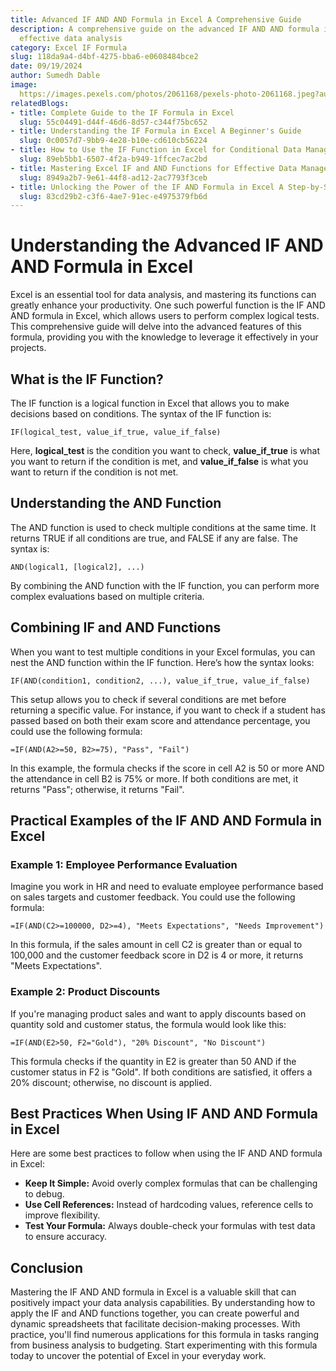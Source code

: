 ```yaml
---
title: Advanced IF AND AND Formula in Excel A Comprehensive Guide
description: A comprehensive guide on the advanced IF AND AND formula in Excel for
  effective data analysis
category: Excel IF Formula
slug: 118da9a4-d4bf-4275-bba6-e0608484bce2
date: 09/19/2024
author: Sumedh Dable
image: 
  https://images.pexels.com/photos/2061168/pexels-photo-2061168.jpeg?auto=compress&cs=tinysrgb&w=600
relatedBlogs:
- title: Complete Guide to the IF Formula in Excel
  slug: 55c04491-d44f-46d6-8d57-c344f75bc652
- title: Understanding the IF Formula in Excel A Beginner's Guide
  slug: 0c0057d7-9bb9-4e28-b10e-cd610cb56224
- title: How to Use the IF Function in Excel for Conditional Data Management
  slug: 89eb5bb1-6507-4f2a-b949-1ffcec7ac2bd
- title: Mastering Excel IF and AND Functions for Effective Data Management
  slug: 8949a2b7-9e61-44f8-ad12-2ac7793f3ceb
- title: Unlocking the Power of the IF AND Formula in Excel A Step-by-Step Guide
  slug: 83cd29b2-c3f6-4ae7-91ec-e4975379fb6d
---
```


# Understanding the Advanced IF AND AND Formula in Excel

Excel is an essential tool for data analysis, and mastering its functions can greatly enhance your productivity. One such powerful function is the IF AND AND formula in Excel, which allows users to perform complex logical tests. This comprehensive guide will delve into the advanced features of this formula, providing you with the knowledge to leverage it effectively in your projects.

## What is the IF Function?

The IF function is a logical function in Excel that allows you to make decisions based on conditions. The syntax of the IF function is:

```excel
IF(logical_test, value_if_true, value_if_false)
```

Here, **logical_test** is the condition you want to check, **value_if_true** is what you want to return if the condition is met, and **value_if_false** is what you want to return if the condition is not met.

## Understanding the AND Function

The AND function is used to check multiple conditions at the same time. It returns TRUE if all conditions are true, and FALSE if any are false. The syntax is:

```excel
AND(logical1, [logical2], ...)
```

By combining the AND function with the IF function, you can perform more complex evaluations based on multiple criteria.

## Combining IF and AND Functions

When you want to test multiple conditions in your Excel formulas, you can nest the AND function within the IF function. Here’s how the syntax looks:

```excel
IF(AND(condition1, condition2, ...), value_if_true, value_if_false)
```

This setup allows you to check if several conditions are met before returning a specific value. For instance, if you want to check if a student has passed based on both their exam score and attendance percentage, you could use the following formula:

```excel
=IF(AND(A2>=50, B2>=75), "Pass", "Fail")
```

In this example, the formula checks if the score in cell A2 is 50 or more AND the attendance in cell B2 is 75% or more. If both conditions are met, it returns "Pass"; otherwise, it returns "Fail".

## Practical Examples of the IF AND AND Formula in Excel

### Example 1: Employee Performance Evaluation

Imagine you work in HR and need to evaluate employee performance based on sales targets and customer feedback. You could use the following formula:

```excel
=IF(AND(C2>=100000, D2>=4), "Meets Expectations", "Needs Improvement")
```

In this formula, if the sales amount in cell C2 is greater than or equal to 100,000 and the customer feedback score in D2 is 4 or more, it returns "Meets Expectations".

### Example 2: Product Discounts

If you're managing product sales and want to apply discounts based on quantity sold and customer status, the formula would look like this:

```excel
=IF(AND(E2>50, F2="Gold"), "20% Discount", "No Discount")
```

This formula checks if the quantity in E2 is greater than 50 AND if the customer status in F2 is "Gold". If both conditions are satisfied, it offers a 20% discount; otherwise, no discount is applied.

## Best Practices When Using IF AND AND Formula in Excel

Here are some best practices to follow when using the IF AND AND formula in Excel:

- **Keep It Simple:** Avoid overly complex formulas that can be challenging to debug.
- **Use Cell References:** Instead of hardcoding values, reference cells to improve flexibility.
- **Test Your Formula:** Always double-check your formulas with test data to ensure accuracy.

## Conclusion

Mastering the IF AND AND formula in Excel is a valuable skill that can positively impact your data analysis capabilities. By understanding how to apply the IF and AND functions together, you can create powerful and dynamic spreadsheets that facilitate decision-making processes. With practice, you'll find numerous applications for this formula in tasks ranging from business analysis to budgeting. Start experimenting with this formula today to uncover the potential of Excel in your everyday work.